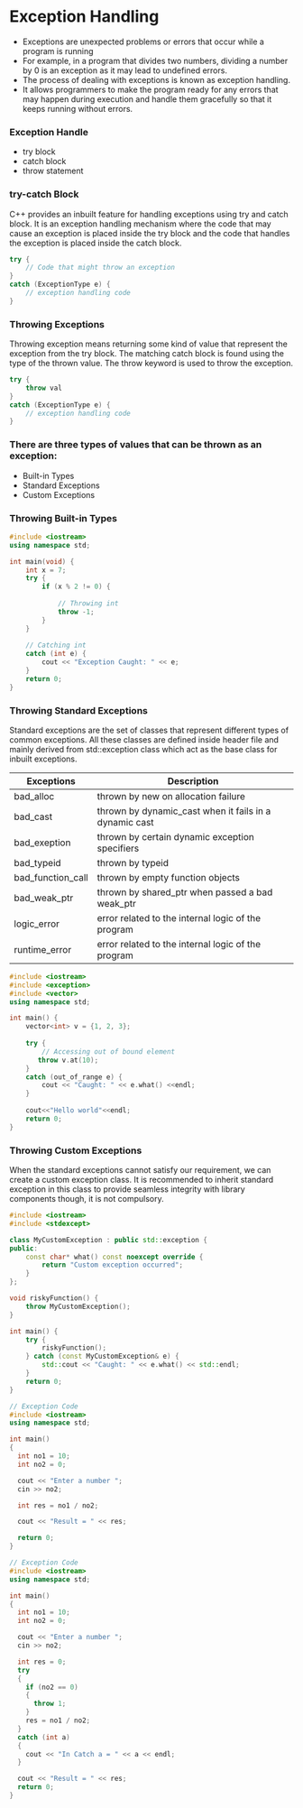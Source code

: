 # Exception Handling

- Exceptions are unexpected problems or errors that occur while a program is running
- For example, in a program that divides two numbers, dividing a number by 0 is an exception as it may lead to undefined errors.
- The process of dealing with exceptions is known as exception handling.
- It allows programmers to make the program ready for any errors that may happen during execution and handle them gracefully so that it keeps running without errors.

### Exception Handle

- try block
- catch block
- throw statement

### try-catch Block

C++ provides an inbuilt feature for handling exceptions using try and catch block. It is an exception handling mechanism where the code that may cause an exception is placed inside the try block and the code that handles the exception is placed inside the catch block.

```cpp
try {         
    // Code that might throw an exception
} 
catch (ExceptionType e) {   
    // exception handling code
}
```

### Throwing Exceptions

Throwing exception means returning some kind of value that represent the exception from the try block. The matching catch block is found using the type of the thrown value. The throw keyword is used to throw the exception.

```cpp
try {         
    throw val
} 
catch (ExceptionType e) {   
    // exception handling code
}
```

### There are three types of values that can be thrown as an exception:

- Built-in Types
- Standard Exceptions
- Custom Exceptions


### Throwing Built-in Types

```cpp
#include <iostream>
using namespace std;

int main(void) {
    int x = 7;
    try {
        if (x % 2 != 0) {
            
            // Throwing int
            throw -1;
        }
    }
    
    // Catching int
    catch (int e) {
        cout << "Exception Caught: " << e;
    }
    return 0;
}
```


### Throwing Standard Exceptions

Standard exceptions are the set of classes that represent different types of common exceptions. All these classes are defined inside <stdexcept> header file and mainly derived from std::exception class which act as the base class for inbuilt exceptions.

<table>
<thead>
<tr>
<th>Exceptions</th>
<th>Description</th>
</tr>
</thead>
<tbody>
<tr>
<td>bad_alloc</td>
<td>thrown by new on allocation failure</td>
</tr>
<tr>
<td>bad_cast</td>
<td>thrown by dynamic_cast when it fails in a dynamic cast</td>
</tr>
<tr>
<td>bad_exeption</td>
<td>thrown by certain dynamic exception specifiers</td>
</tr>
<tr>
<td>bad_typeid</td>
<td>thrown by typeid</td>
</tr>
<tr>
<td>bad_function_call</td>
<td>thrown by empty function objects</td>
</tr>
<tr>
<td>bad_weak_ptr</td>
<td>thrown by shared_ptr when passed a bad weak_ptr</td>
</tr>
<tr>
<td>logic_error</td>
<td>error related to the internal logic of the program</td>
</tr>
<tr>
<td>runtime_error</td>
<td>error related to the internal logic of the program</td>
</tr>
</tbody>
</table>

```cpp
#include <iostream>
#include <exception>
#include <vector>
using namespace std;

int main() {
    vector<int> v = {1, 2, 3};
    
    try {
        // Accessing out of bound element
       throw v.at(10);
    }
    catch (out_of_range e) {
        cout << "Caught: " << e.what() <<endl;
    }
    
    cout<<"Hello world"<<endl;
    return 0;
}
```


### Throwing Custom Exceptions

When the standard exceptions cannot satisfy our requirement, we can create a custom exception class. It is recommended to inherit standard exception in this class to provide seamless integrity with library components though, it is not compulsory.

```cpp
#include <iostream>
#include <stdexcept>

class MyCustomException : public std::exception {
public:
    const char* what() const noexcept override {
        return "Custom exception occurred";
    }
};

void riskyFunction() {
    throw MyCustomException();
}

int main() {
    try {
        riskyFunction();
    } catch (const MyCustomException& e) {
        std::cout << "Caught: " << e.what() << std::endl;
    }
    return 0;
}

```


```cpp
// Exception Code
#include <iostream>
using namespace std;

int main()
{
  int no1 = 10;
  int no2 = 0;

  cout << "Enter a number ";
  cin >> no2;

  int res = no1 / no2;

  cout << "Result = " << res;

  return 0;
}
```

```cpp
// Exception Code
#include <iostream>
using namespace std;

int main()
{
  int no1 = 10;
  int no2 = 0;

  cout << "Enter a number ";
  cin >> no2;

  int res = 0;
  try
  {
    if (no2 == 0)
    {
      throw 1;
    }
    res = no1 / no2;
  }
  catch (int a)
  {
    cout << "In Catch a = " << a << endl;
  }

  cout << "Result = " << res;
  return 0;
}
```
